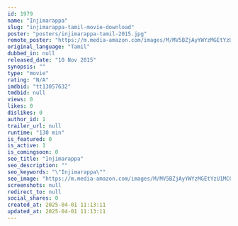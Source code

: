 ```yaml
---
id: 1979
name: "Injimarappa"
slug: "injimarappa-tamil-movie-download"
poster: "posters/injimarappa-tamil-2015.jpg"
remote_poster: "https://m.media-amazon.com/images/M/MV5BZjAyYWYzMGEtYzU1MC00MmFmLWE3YmMtZmM2YTZmNDZkYmFiXkEyXkFqcGc@._V1_SX300.jpg"
original_language: "Tamil"
dubbed_in: null
released_date: "10 Nov 2015"
synopsis: ""
type: "movie"
rating: "N/A"
imdbid: "tt13057632"
tmdbid: null
views: 0
likes: 0
dislikes: 0
author_id: 1
trailer_url: null
runtime: "130 min"
is_featured: 0
is_active: 1
is_comingsoon: 0
seo_title: "Injimarappa"
seo_description: ""
seo_keywords: "\"Injimarappa\""
seo_image: "https://m.media-amazon.com/images/M/MV5BZjAyYWYzMGEtYzU1MC00MmFmLWE3YmMtZmM2YTZmNDZkYmFiXkEyXkFqcGc@._V1_SX300.jpg"
screenshots: null
redirect_to: null
social_shares: 0
created_at: 2025-04-01 11:13:11
updated_at: 2025-04-01 11:13:11
---
```


